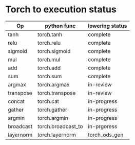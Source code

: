 # Torch to execution status
Op | python func | lowering status
------------- | ------------- | -------------
tanh | torch.tanh | complete
relu | torch.relu | complete
sigmoid | torch.sigmoid | complete
mul | torch.mul | complete
add | torch.add | complete
sum | torch.sum | complete
argmax | torch.argmax | in-review
transpose | torch.transpose | in-review
concat | torch.cat | in-progress
gather | torch.gather | in-progress
argmin | torch.argmin | in-progress
broadcast | torch.broadcast_to | in-prgoress
layernorm | torch.layernorm | torch_ods_gen

